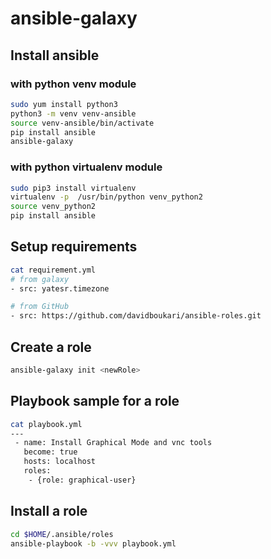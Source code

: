 # ansible-galaxy

## Install ansible

### with python venv module

```bash
sudo yum install python3
python3 -m venv venv-ansible
source venv-ansible/bin/activate
pip install ansible
ansible-galaxy
```

### with python virtualenv module

```bash
sudo pip3 install virtualenv
virtualenv -p  /usr/bin/python venv_python2
source venv_python2
pip install ansible
```

## Setup requirements

```bash
cat requirement.yml
# from galaxy
- src: yatesr.timezone

# from GitHub
- src: https://github.com/davidboukari/ansible-roles.git
```

## Create a role

```bash
ansible-galaxy init <newRole>
```

## Playbook sample for a role

```bash
cat playbook.yml
---
 - name: Install Graphical Mode and vnc tools
   become: true
   hosts: localhost
   roles:
    - {role: graphical-user}
```

## Install a role

```bash
cd $HOME/.ansible/roles
ansible-playbook -b -vvv playbook.yml
```
